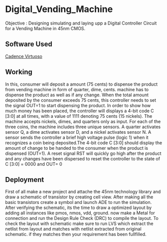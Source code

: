 # Digital_Vending_Machine
Objective : Designing simulating and laying upp a Digital Controller Circuit for a Vending Machine in 45nm CMOS.

## Software Used
[Cadence Virtuoso](https://ee.usc.edu/~redekopp/ee209/virtuoso/setup/USCVLSI-VirtuosoTutorial.pdf)

## Working
In this, consumer will deposit a amount (75 cents) to dispense the product from vending machine in form of quarter, dime, cents. machine has to dispense the product as well as if any change. 
When the total amount deposited by the consumer exceeds 75 cents, this controller needs to set the signal OUT=1 to start dispensing the product. 
In order to show how much money has been placed, the controller will displays a 4-bit code C [3:0] at all times, with a value of 1111 denoting 75 cents (15 nickels). 
The machine accepts nickels, dimes, and quarters only as input. For each of the three coins, the machine includes three unique sensors. A quarter activates sensor Q, a dime activates sensor D, and a nickel activates sensor N.
A sensor sends the controller a brief high voltage pulse (logic 1) when it recognizes a coin being deposited.The 4-bit code C [3:0] should display the amount of change to be handed to the consumer when the product is dispensed (OUT=1).
A reset signal RST will quickly go high after the product and any changes have been dispersed to reset the controller to the state of C [3:0] = 0000 and OUT= 0

## Deployment
First of all make a new project and attache the  45nm technology library and draw a schematic of transistor by creating cell view. After making all the basic transistors create a symbol and launch ADE to run the simulation. 
After verifying the schematic, its the time to draw a optimized layout by adding all instances like pmos, nmos, vdd, ground. now make a Metal for connection and run the Design Rule Check (DRC) to compile the layout. 
To check the layout with schematic make sure to run LVS which extract the netlist from layout and matches with netlist extracted from original schematic. if they matches then your requirement has been fullfilled.
